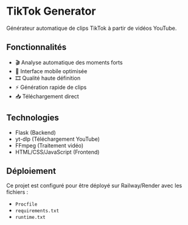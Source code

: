 # TikTok Generator

Générateur automatique de clips TikTok à partir de vidéos YouTube.

## Fonctionnalités

- 🎬 Analyse automatique des moments forts
- 📱 Interface mobile optimisée
- 🎞️ Qualité haute définition
- ⚡ Génération rapide de clips
- 📥 Téléchargement direct

## Technologies

- Flask (Backend)
- yt-dlp (Téléchargement YouTube)
- FFmpeg (Traitement vidéo)
- HTML/CSS/JavaScript (Frontend)

## Déploiement

Ce projet est configuré pour être déployé sur Railway/Render avec les fichiers :
- `Procfile`
- `requirements.txt`
- `runtime.txt`
